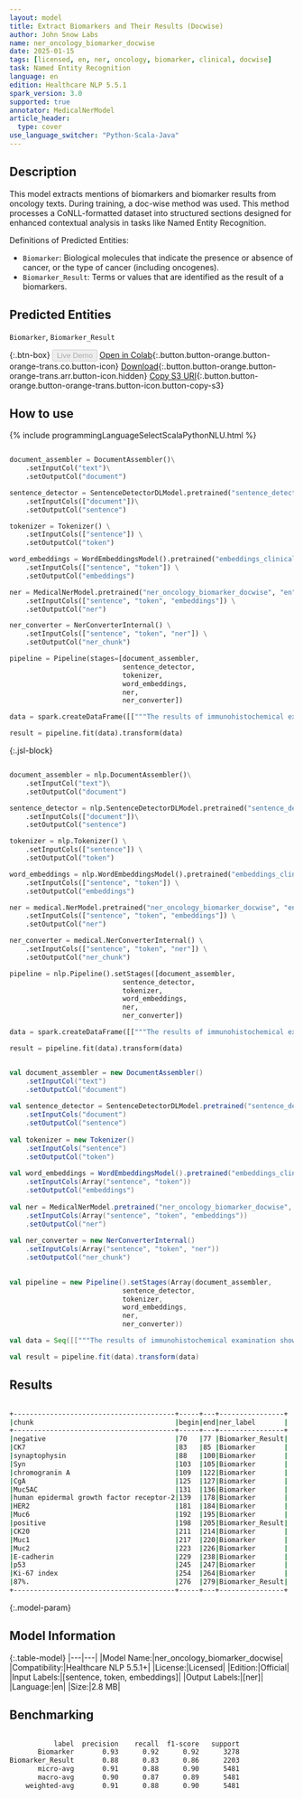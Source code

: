 ```yaml
---
layout: model
title: Extract Biomarkers and Their Results (Docwise)
author: John Snow Labs
name: ner_oncology_biomarker_docwise
date: 2025-01-15
tags: [licensed, en, ner, oncology, biomarker, clinical, docwise]
task: Named Entity Recognition
language: en
edition: Healthcare NLP 5.5.1
spark_version: 3.0
supported: true
annotator: MedicalNerModel
article_header:
  type: cover
use_language_switcher: "Python-Scala-Java"
---
```


## Description

This model extracts mentions of biomarkers and biomarker results from oncology texts. During training, a doc-wise method was used. This method processes a CoNLL-formatted dataset into structured sections designed for enhanced contextual analysis in tasks like Named Entity Recognition.

Definitions of Predicted Entities:

- `Biomarker`: Biological molecules that indicate the presence or absence of cancer, or the type of cancer (including oncogenes).
- `Biomarker_Result`: Terms or values that are identified as the result of a biomarkers.

## Predicted Entities

`Biomarker`, `Biomarker_Result`

{:.btn-box}
<button class="button button-orange" disabled>Live Demo</button>
[Open in Colab](https://colab.research.google.com/github/JohnSnowLabs/spark-nlp-workshop/blob/master/healthcare-nlp/01.0.Clinical_Named_Entity_Recognition_Model.ipynb){:.button.button-orange.button-orange-trans.co.button-icon}
[Download](https://s3.amazonaws.com/auxdata.johnsnowlabs.com/clinical/models/ner_oncology_biomarker_docwise_en_5.5.1_3.0_1736956590336.zip){:.button.button-orange.button-orange-trans.arr.button-icon.hidden}
[Copy S3 URI](s3://auxdata.johnsnowlabs.com/clinical/models/ner_oncology_biomarker_docwise_en_5.5.1_3.0_1736956590336.zip){:.button.button-orange.button-orange-trans.button-icon.button-copy-s3}

## How to use



<div class="tabs-box" markdown="1">
{% include programmingLanguageSelectScalaPythonNLU.html %}
  
```python

document_assembler = DocumentAssembler()\
    .setInputCol("text")\
    .setOutputCol("document")

sentence_detector = SentenceDetectorDLModel.pretrained("sentence_detector_dl_healthcare","en","clinical/models")\
    .setInputCols(["document"])\
    .setOutputCol("sentence")

tokenizer = Tokenizer() \
    .setInputCols(["sentence"]) \
    .setOutputCol("token")

word_embeddings = WordEmbeddingsModel().pretrained("embeddings_clinical", "en", "clinical/models")\
    .setInputCols(["sentence", "token"]) \
    .setOutputCol("embeddings")                

ner = MedicalNerModel.pretrained("ner_oncology_biomarker_docwise", "en", "clinical/models")\
    .setInputCols(["sentence", "token", "embeddings"]) \
    .setOutputCol("ner")

ner_converter = NerConverterInternal() \
    .setInputCols(["sentence", "token", "ner"]) \
    .setOutputCol("ner_chunk")

pipeline = Pipeline(stages=[document_assembler,
                            sentence_detector,
                            tokenizer,
                            word_embeddings,
                            ner,
                            ner_converter])

data = spark.createDataFrame([["""The results of immunohistochemical examination showed that she tested negative for CK7, synaptophysin (Syn), chromogranin A (CgA), Muc5AC, human epidermal growth factor receptor-2 (HER2), and Muc6; positive for CK20, Muc1, Muc2, E-cadherin, and p53; the Ki-67 index was about 87%."""]]).toDF("text")

result = pipeline.fit(data).transform(data)

```

{:.jsl-block}
```python

document_assembler = nlp.DocumentAssembler()\
    .setInputCol("text")\
    .setOutputCol("document")

sentence_detector = nlp.SentenceDetectorDLModel.pretrained("sentence_detector_dl_healthcare","en","clinical/models")\
    .setInputCols(["document"])\
    .setOutputCol("sentence")

tokenizer = nlp.Tokenizer() \
    .setInputCols(["sentence"]) \
    .setOutputCol("token")

word_embeddings = nlp.WordEmbeddingsModel().pretrained("embeddings_clinical", "en", "clinical/models")\
    .setInputCols(["sentence", "token"]) \
    .setOutputCol("embeddings")                

ner = medical.NerModel.pretrained("ner_oncology_biomarker_docwise", "en", "clinical/models")\
    .setInputCols(["sentence", "token", "embeddings"]) \
    .setOutputCol("ner")

ner_converter = medical.NerConverterInternal() \
    .setInputCols(["sentence", "token", "ner"]) \
    .setOutputCol("ner_chunk")

pipeline = nlp.Pipeline().setStages([document_assembler,
                            sentence_detector,
                            tokenizer,
                            word_embeddings,
                            ner,
                            ner_converter])

data = spark.createDataFrame([["""The results of immunohistochemical examination showed that she tested negative for CK7, synaptophysin (Syn), chromogranin A (CgA), Muc5AC, human epidermal growth factor receptor-2 (HER2), and Muc6; positive for CK20, Muc1, Muc2, E-cadherin, and p53; the Ki-67 index was about 87%."""]]).toDF("text")

result = pipeline.fit(data).transform(data)

```
```scala

val document_assembler = new DocumentAssembler()
    .setInputCol("text")
    .setOutputCol("document")
    
val sentence_detector = SentenceDetectorDLModel.pretrained("sentence_detector_dl_healthcare","en","clinical/models")
    .setInputCols("document")
    .setOutputCol("sentence")
    
val tokenizer = new Tokenizer()
    .setInputCols("sentence")
    .setOutputCol("token")
    
val word_embeddings = WordEmbeddingsModel().pretrained("embeddings_clinical", "en", "clinical/models")
    .setInputCols(Array("sentence", "token"))
    .setOutputCol("embeddings")                
    
val ner = MedicalNerModel.pretrained("ner_oncology_biomarker_docwise", "en", "clinical/models")
    .setInputCols(Array("sentence", "token", "embeddings"))
    .setOutputCol("ner")
    
val ner_converter = new NerConverterInternal()
    .setInputCols(Array("sentence", "token", "ner"))
    .setOutputCol("ner_chunk")

        
val pipeline = new Pipeline().setStages(Array(document_assembler,
                            sentence_detector,
                            tokenizer,
                            word_embeddings,
                            ner,
                            ner_converter))

val data = Seq([["""The results of immunohistochemical examination showed that she tested negative for CK7, synaptophysin (Syn), chromogranin A (CgA), Muc5AC, human epidermal growth factor receptor-2 (HER2), and Muc6; positive for CK20, Muc1, Muc2, E-cadherin, and p53; the Ki-67 index was about 87%."""]]).toDF("text")

val result = pipeline.fit(data).transform(data)

```
</div>

## Results

```bash

+----------------------------------------+-----+---+----------------+
|chunk                                   |begin|end|ner_label       |
+----------------------------------------+-----+---+----------------+
|negative                                |70   |77 |Biomarker_Result|
|CK7                                     |83   |85 |Biomarker       |
|synaptophysin                           |88   |100|Biomarker       |
|Syn                                     |103  |105|Biomarker       |
|chromogranin A                          |109  |122|Biomarker       |
|CgA                                     |125  |127|Biomarker       |
|Muc5AC                                  |131  |136|Biomarker       |
|human epidermal growth factor receptor-2|139  |178|Biomarker       |
|HER2                                    |181  |184|Biomarker       |
|Muc6                                    |192  |195|Biomarker       |
|positive                                |198  |205|Biomarker_Result|
|CK20                                    |211  |214|Biomarker       |
|Muc1                                    |217  |220|Biomarker       |
|Muc2                                    |223  |226|Biomarker       |
|E-cadherin                              |229  |238|Biomarker       |
|p53                                     |245  |247|Biomarker       |
|Ki-67 index                             |254  |264|Biomarker       |
|87%.                                    |276  |279|Biomarker_Result|
+----------------------------------------+-----+---+----------------+

```

{:.model-param}
## Model Information

{:.table-model}
|---|---|
|Model Name:|ner_oncology_biomarker_docwise|
|Compatibility:|Healthcare NLP 5.5.1+|
|License:|Licensed|
|Edition:|Official|
|Input Labels:|[sentence, token, embeddings]|
|Output Labels:|[ner]|
|Language:|en|
|Size:|2.8 MB|

## Benchmarking

```bash

           label  precision    recall  f1-score   support
       Biomarker       0.93      0.92      0.92      3278
Biomarker_Result       0.88      0.83      0.86      2203
       micro-avg       0.91      0.88      0.90      5481
       macro-avg       0.90      0.87      0.89      5481
    weighted-avg       0.91      0.88      0.90      5481

```
